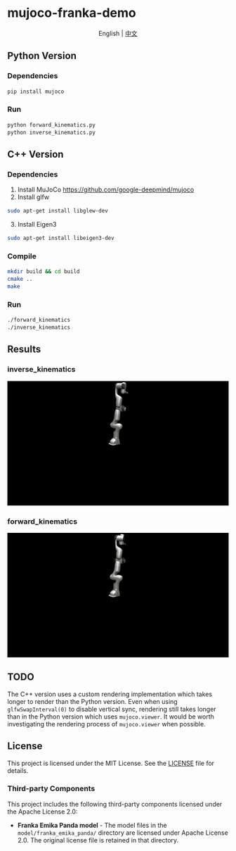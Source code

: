 # mujoco-franka-demo

<p align="center">English | <a href="./README_cn.md">中文</a><br></p>

## Python Version

### Dependencies

```bash
pip install mujoco
```

### Run

```bash
python forward_kinematics.py
python inverse_kinematics.py
```

## C++ Version

### Dependencies

1. Install MuJoCo https://github.com/google-deepmind/mujoco
2. Install glfw 
```bash
sudo apt-get install libglew-dev
```
3. Install Eigen3
```bash
sudo apt-get install libeigen3-dev
```

### Compile

```bash
mkdir build && cd build
cmake ..
make
```

### Run

```bash
./forward_kinematics
./inverse_kinematics
```

## Results

### inverse_kinematics

![inverse_kinematics](./gifs/inverse_kinematics.gif)

### forward_kinematics

![forward_kinematics](./gifs/forward_kinematics.gif)

## TODO

The C++ version uses a custom rendering implementation which takes longer to render than the Python version. Even when using `glfwSwapInterval(0)` to disable vertical sync, rendering still takes longer than in the Python version which uses `mujoco.viewer`. It would be worth investigating the rendering process of `mujoco.viewer` when possible.

## License

This project is licensed under the MIT License. See the [LICENSE](./LICENSE) file for details.


### Third-party Components

This project includes the following third-party components licensed under the Apache License 2.0:

- **Franka Emika Panda model** - The model files in the `model/franka_emika_panda/` directory are licensed under Apache License 2.0. The original license file is retained in that directory.
